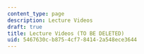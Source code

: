 ```yaml
---
content_type: page
description: Lecture Videos
draft: true
title: Lecture Videos (TO BE DELETED)
uid: 5467630c-b875-4cf7-8414-2a548ece3644
---
```

